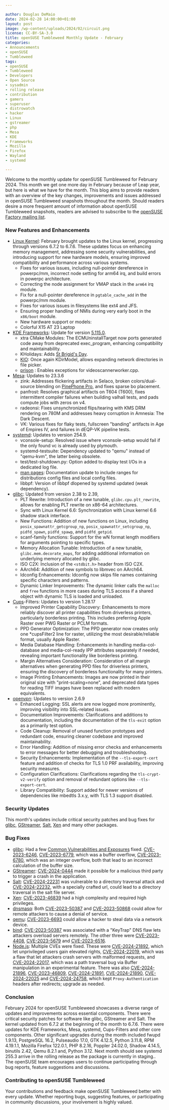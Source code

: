 ```yaml
---

author: Douglas DeMaio
date: 2024-02-28 14:00:00+01:00
layout: post
image: /wp-content/uploads/2024/02/circuit.png
license: CC-BY-SA-3.0
title: openSUSE Tumbleweed Monthly Update - February
categories:
- Announcements
- openSUSE
- Tumbleweed
tags:
- openSUSE
- Tumbleweed
- Developers
- Open Source
- sysadmin
- rolling release
- contribution
- gamers
- superuser
- distrowatch
- hacker
- Linux
- gstreamer
- php
- Mesa
- KDE
- Frameworks
- Mozilla
- Firefox
- Wayland
- systemd

---
```


Welcome to the monthly update for openSUSE Tumbleweed for February 2024. This month we get one more day in February because of Leap year, but here is what we have for the month. This blog aims to provide readers with an overview of the key changes, improvements and issues addressed in openSUSE Tumbleweed snapshots throughout the month. Should readers desire a more frequent amount of information about openSUSE Tumbleweed snapshots, readers are advised to subscribe to the [openSUSE Factory mailing list](https://lists.opensuse.org/archives/list/factory@lists.opensuse.org/).

### New Features and Enhancements
* [Linux Kernel](https://www.kernel.org/): February brought updates to the Linux kernel, progressing through versions 6.7.2 to 6.7.6. These updates focus on enhancing memory management, addressing some security vulnerabilities, and introducing support for new hardware models, ensuring improved compatibility and performance across various systems. 
  * Fixes for various issues, including null-pointer dereference in powerpc/mm, incorrect node setting for arm64 irq, and build errors in powerpc architecture.
   - Correcting the node assignment for VMAP stack in the `arm64` irq module.
  * Fix for a null-pointer dereference in `pgtable_cache_add` in the powerpc/mm module.
  * Fixes for various issues in filesystems like ext4 and JFS.
  * Ensuring proper handling of NMIs during very early boot in the `x86/boot` module.
  * New hardware support or models:
   - Colorful X15 AT 23 Laptop
* [KDE Frameworks](https://kde.org/announcements/frameworks/5/5.115.0/): Update for version [5.115.0](https://kde.org/announcements/frameworks/5/5.115.0/).
  * xtra CMake Modules: The ECMUninstallTarget now ports generated code away from deprecated exec_program, enhancing compatibility and maintainability.
  * KHolidays: Adds [St Brigid's Day](https://en.wikipedia.org/wiki/Imbolc).
  * [KIO](https://api.kde.org/frameworks/kio/html/index.html): Once again KDirModel, allows expanding network directories in file picker.
  * [prison](https://github.com/KDE/prison) : Enables exceptions for videoscannerworker.cpp.
* [Mesa](https://www.mesa3d.org/): Updates to 23.3.6
  * zink: Addresses flickering artifacts in Selaco, broken colors/dual-source blending on [PinePhone Pro](https://pine64.org/devices/pinephone_pro/), and fixes sparse bo placement.
  * panfrost: Resolves graphical artifacts on T604 (T600), fixes intermittent compiler failures when building valhall tests, and pads compute jobs with zeros on v4.
  * radeonsi: Fixes unsynchronized flips/tearing with KMS DRM rendering on 780M and addresses heavy corruption in Amnesia: The Dark Descent.
  * VK: Various fixes for flaky tests, fullscreen "banding" artifacts in Age of Empires IV, and failures in dEQP-VK pipeline tests.
* [systemd](https://freedesktop.org/wiki/Software/systemd/): Updates to version 254.9.
  * vconsole-setup: Resolved issue where vconsole-setup would fail if the only found vc is already used by plymouth.
  * systemd-testsuite: Dependency updated to "qemu" instead of "qemu-kvm", the latter being obsolete.
  * test/test-shutdown.py: Option added to display test I/Os in a dedicated log file.
  * [man pages](https://manpages.opensuse.org/): Documentation update to include ranges for distributions config files and local config files.
  * libbpf: Version of libbpf dlopened by systemd updated (weak dependency). 
* [glibc](https://www.gnu.org/software/libc/): Updated from version 2.38 to 2.39,
  * PLT Rewrite: Introduction of a new tunable, `glibc.cpu.plt_rewrite`, allows for enabling PLT rewrite on x86-64 architectures.
  * Sync with Linux Kernel 6.6: Synchronization with Linux kernel 6.6 shadow stack interface.
  * New Functions: Addition of new functions on Linux, including `posix_spawnattr_getcgroup_np`, `posix_spawnattr_setcgroup_np`, `pidfd_spawn`, `pidfd_spawp`, and `pidfd_getpid`.
  * scanf-family functions: Support for the wN format length modifiers for arguments pointing to specific types.
  * Memory Allocation Tunable: Introduction of a new tunable, `glibc.mem.decorate_maps`, for adding additional information on underlying memory allocated by glibc.
  * ISO C2X: Inclusion of the `<stdbit.h>` header from ISO C2X.
  * AArch64: Addition of new symbols to libmvec on AArch64.
  * ldconfig Enhancements: ldconfig now skips file names containing specific characters and patterns.
  * Dynamic Linker Improvements: The dynamic linker calls the `malloc` and `free` functions in more cases during TLS access if a shared object with dynamic TLS is loaded and unloaded.
* [Cups](https://www.cups.org/)-Filters: Updates to version 1.28.17
  * Improved Printer Capability Discovery: Enhancements to more reliably discover all printer capabilities from driverless printers, particularly borderless printing. This includes preferring Apple Raster over PWG Raster or PCLM formats.
  * PPD Generator Optimization: The PPD generator now creates only one *cupsFilter2 line for raster, utilizing the most desirable/reliable format, usually Apple Raster.
  * Media Database Handling: Enhancements in handling media-col-database and media-col-ready IPP attributes separately if needed, revealing important functionality like borderless printing.
  * Margin Alternatives Consideration: Consideration of all margin alternatives when generating PPD files for driverless printers, ensuring the discovery of borderless functionality for many printers.
  * Image Printing Enhancements: Images are now printed in their original size with "print-scaling=none", and deprecated data types for reading TIFF images have been replaced with modern equivalents.
* [openvpn](https://openvpn.net/): Updates to version 2.6.9
  * Enhanced Logging: SSL alerts are now logged more prominently, improving visibility into SSL-related issues.
  * Documentation Improvements: Clarifications and additions to documentation, including the documentation of the `tls-exit` option as a primarily test option.
  * Code Cleanup: Removal of unused function prototypes and redundant code, ensuring cleaner codebase and improved maintainability.
  * Error Handling: Addition of missing error checks and enhancements to error messages for better debugging and troubleshooting.
  * Security Enhancements: Implementation of the `--tls-export-cert` feature and addition of checks for TLS 1.0 PRF availability, improving security measures.
  * Configuration Clarifications: Clarifications regarding the `tls-crypt-v2-verify` option and removal of redundant options like `--tls-export-cert`.
  * Library Compatibility: Support added for newer versions of dependencies like mbedtls 3.x.y, with TLS 1.3 support disabled.

### Security Updates
This month's updates include critical security patches and bug fixes for [glibc](https://www.gnu.org/software/libc/), [GStreamer](https://gstreamer.freedesktop.org/), [Salt](https://saltproject.io/), [Xen](https://xenproject.org/) and many other packages.

### Bug Fixes
* [glibc](https://www.gnu.org/software/libc/): Had a few [Common Vulnerabilities and Exposures](https://en.wikipedia.org/wiki/Common_Vulnerabilities_and_Exposures) fixed. [CVE-2023-6246](https://www.suse.com/security/cve/CVE-2023-6246.html), [CVE-2023-6779](https://www.suse.com/security/cve/CVE-2023-6779.html), which was a buffer overflow, [CVE-2023-6780](https://www.suse.com/security/cve/CVE-2023-6780.html), which was an integer overflow, both that lead to an incorrect calculation of the buffer size. 
* [GStreamer](https://gstreamer.freedesktop.org/): [CVE-2024-0444](https://www.suse.com/security/cve/CVE-2024-0444.html) made it possible for a malicious third party to trigger a crash in the application.
* [Salt](https://saltproject.io/): [CVE-2024-22231](https://www.suse.com/security/cve/CVE-2024-22231.html) was vulnerable to a directory traversal attack and [CVE-2024-22232](https://www.suse.com/security/cve/CVE-2024-22232.html), with a specially crafted url, could lead to a directory traversal in the salt file server.
* [Xen](https://xenproject.org/): [CVE-2023-46839](https://www.suse.com/security/cve/CVE-2023-46839.html) had a high complexity and required high privileges.
* [dnsmasq](https://thekelleys.org.uk/dnsmasq/doc.html): Both [CVE-2023-50387](https://www.suse.com/security/cve/CVE-2023-50387.html) and [CVE-2023-50868](https://www.suse.com/security/cve/CVE-2023-50868.html) could allow for remote attackers to cause a denial of service.
* [qemu](https://www.qemu.org/): [CVE-2023-6693](https://www.suse.com/security/cve/CVE-2023-6693.html) could allow a hacker to steal data via a network device.
* [bind](https://bind9.readthedocs.io): [CVE-2023-50387](https://www.suse.com/security/cve/CVE-2023-50387.html) was associated with a "KeyTrap" DNS flaw lets attackers overload servers remotely. The other three were [CVE-2023-4408](https://www.suse.com/security/cve/CVE-2023-4408.html), [CVE-2023-5679](https://www.suse.com/security/cve/CVE-2023-5679.html) and [CVE-2023-6516](https://www.suse.com/security/cve/CVE-2023-6516.html).
* [Node.js](https://nodejs.org/en/): Multiple CVEs were fixed. These were [CVE-2024-21892](https://www.suse.com/security/cve/CVE-2024-21892.html), which let unprivileged users gain elevated rights, [CVE-2024-22019](https://www.suse.com/security/cve/CVE-2024-22019.html), which was a flaw that let attackers crash servers with malformed requests, and [CVE-2024-22017](https://www.suse.com/security/cve/CVE-2024-21896.html), which was a path traversal bug via Buffer manipulation in an experimental feature. There was also [CVE-2024-21896](https://www.suse.com/security/cve/CVE-2024-21896.html), [CVE-2023-46809](https://www.suse.com/security/cve/CVE-2023-46809.html), [CVE-2024-21891](https://www.suse.com/security/cve/CVE-2024-21891.html), [CVE-2024-21890](https://www.suse.com/security/cve/CVE-2024-21890.html), [CVE-2024-22025](https://www.suse.com/security/cve/CVE-2024-22025.html) and [CVE-2024-24758](https://www.suse.com/security/cve/CVE-2024-24758.html), which kept `Proxy-Authentication` headers after redirects; upgrade as needed.

### Conclusion
February 2024 for openSUSE Tumbleweed showcases a diverse range of updates and improvements across essential components. There were critical security patches for software like glibc, GStreamer and Salt. The kernel updated from 6.7.2 at the beginning of the month to 6.7.6. There were updates for KDE Frameworks, Mesa, systemd, Cups-Filters and other core components. Other significant upgrades during the month included fwupd 1.9.13, PostgreSQL 16.2, Pulseaudio 17.0, GTK 4.12.5, Python 3.11.8, RPM 4.19.1.1, Mozilla Firefox 122.0.1, PHP 8.2.16, Poppler 24.02.0, Shadow 4.14.5, binutils 2.42, Qemu 8.2.1 and, Python 3.12. Next month should see systemd 255.3 arrive in the rolling release as the package is currently in staging.. The openSUSE team encourages users to continue participating through bug reports, feature suggestions and discussions.

### Contributing to openSUSE Tumbleweed
Your contributions and feedback make openSUSE Tumbleweed better with every update. Whether reporting bugs, suggesting features, or participating in community discussions, your involvement is highly valued.

<meta name="openSUSE, Tumbleweed, Developers, sysadmin, user, Open Source, rolling release, gamers, superuser, distrowatch, mesa, Linux, kernel, python, cve, php, gstreamer, kde, frameworks, systemd, mozilla, firefox, poppler, pulseaudio, fwupd, postgresql, gtk, rpm, qemul" content="HTML,CSS,XML,JavaScript">


